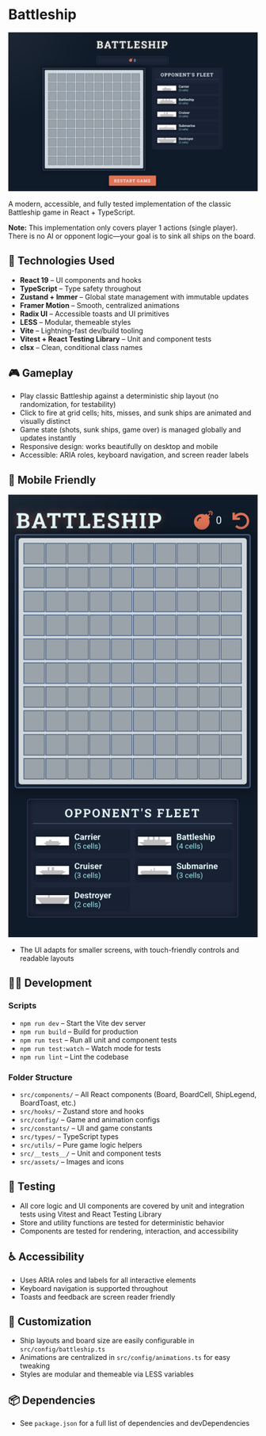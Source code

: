 # Battleship

![Battleship Desktop](./src/assets/battleship.png)

A modern, accessible, and fully tested implementation of the classic Battleship game in React + TypeScript.

**Note:** This implementation only covers player 1 actions (single player). There is no AI or opponent logic—your goal is to sink all ships on the board.

## 🚀 Technologies Used

- **React 19** – UI components and hooks
- **TypeScript** – Type safety throughout
- **Zustand + Immer** – Global state management with immutable updates
- **Framer Motion** – Smooth, centralized animations
- **Radix UI** – Accessible toasts and UI primitives
- **LESS** – Modular, themeable styles
- **Vite** – Lightning-fast dev/build tooling
- **Vitest + React Testing Library** – Unit and component tests
- **clsx** – Clean, conditional class names

## 🎮 Gameplay

- Play classic Battleship against a deterministic ship layout (no randomization, for testability)
- Click to fire at grid cells; hits, misses, and sunk ships are animated and visually distinct
- Game state (shots, sunk ships, game over) is managed globally and updates instantly
- Responsive design: works beautifully on desktop and mobile
- Accessible: ARIA roles, keyboard navigation, and screen reader labels

## 📱 Mobile Friendly

![Battleship Mobile](./src/assets/battleship-mobile.png)

- The UI adapts for smaller screens, with touch-friendly controls and readable layouts

## 🧑‍💻 Development

### Scripts

- `npm run dev` – Start the Vite dev server
- `npm run build` – Build for production
- `npm run test` – Run all unit and component tests
- `npm run test:watch` – Watch mode for tests
- `npm run lint` – Lint the codebase

### Folder Structure

- `src/components/` – All React components (Board, BoardCell, ShipLegend, BoardToast, etc.)
- `src/hooks/` – Zustand store and hooks
- `src/config/` – Game and animation configs
- `src/constants/` – UI and game constants
- `src/types/` – TypeScript types
- `src/utils/` – Pure game logic helpers
- `src/__tests__/` – Unit and component tests
- `src/assets/` – Images and icons

## 🧪 Testing

- All core logic and UI components are covered by unit and integration tests using Vitest and React Testing Library
- Store and utility functions are tested for deterministic behavior
- Components are tested for rendering, interaction, and accessibility

## ♿ Accessibility

- Uses ARIA roles and labels for all interactive elements
- Keyboard navigation is supported throughout
- Toasts and feedback are screen reader friendly

## 📝 Customization

- Ship layouts and board size are easily configurable in `src/config/battleship.ts`
- Animations are centralized in `src/config/animations.ts` for easy tweaking
- Styles are modular and themeable via LESS variables

## 📦 Dependencies

- See `package.json` for a full list of dependencies and devDependencies
